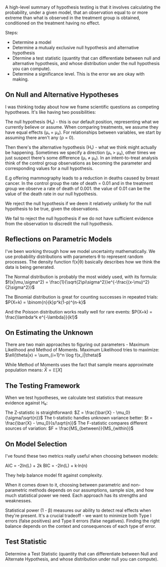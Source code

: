 A high-level summary of hypothesis testing is that it involves calculating the probability, under a given model, that an observation equal to or more extreme than what is observed in the treatment group is obtained, conditioned on the treatment having no effect.

Steps:
- Determine a model
- Determine a mutualy exclusive null hypothesis and alternative hypothesis
- Dtermine a test statistic (quantity that can differentiate between null and alternative hypothesis, and whose distribution under the null hypothesis you can compute).
- Determine a significance level. This is the error we are okay with making.

## On Null and Alternative Hypotheses

I was thinking today about how we frame scientific questions as competing hypotheses. It's like having two possibilities:

The null hypothesis (H₀) - this is our default position, representing what we currently believe or assume. When comparing treatments, we assume they have equal effects (μ₁ = μ₂). For relationships between variables, we start by assuming there aren't any (ρ = 0).

Then there's the alternative hypothesis (H₁) - what we think might actually be happening. Sometimes we specify a direction (μ₁ > μ₂), other times we just suspect there's some difference (μ₁ ≠ μ₂). In an intent-to-treat analysis think of the control group observations as becoming the parameter and corresponding values for a null hypothesis.

E.g offering mammography leads to a reduction in deaths caused by breast cancer. In the control group the rate of death = 0.01 and in the treatment group we observe a rate of death of 0.001. the value of 0.01 can be the value of the death rate in our null hypothesis.

We reject the null hypothesis if we deem it relatively unlikely for the null hypothesis to be true, given the observations.

We fail to reject the null hypothesis if we do not have sufficient evidence from the observation to discredit the null hypothesis.

## Reflections on Parametric Models

I've been working through how we model uncertainty mathematically. We use probability distributions with parameters θ to represent random processes. The density function f(x|θ) basically describes how we think the data is being generated.

The Normal distribution is probably the most widely used, with its formula:
$f(x|\mu,\sigma^2) = \frac{1}{\sqrt{2\pi\sigma^2}}e^{-\frac{(x-\mu)^2}{2\sigma^2}}$

The Binomial distribution is great for counting successes in repeated trials:
$P(X=k) = \binom{n}{k}p^k(1-p)^{n-k}$

And the Poisson distribution works really well for rare events:
$P(X=k) = \frac{\lambda^k e^{-\lambda}}{k!}$

## On Estimating the Unknown

There are two main approaches to figuring out parameters - Maximum Likelihood and Method of Moments. Maximum Likelihood tries to maximize:
$\ell(\theta|x) = \sum_{i=1}^n \log f(x_i|\theta)$

While Method of Moments uses the fact that sample means approximate population means: $\bar{X} = \mathbb{E}[X]$

## The Testing Framework

When we test hypotheses, we calculate test statistics that measure evidence against H₀:

The Z-statistic is straightforward: $Z = \frac{\bar{X} - \mu_0}{\sigma/\sqrt{n}}$
The t-statistic handles unknown variance better: $t = \frac{\bar{X} - \mu_0}{s/\sqrt{n}}$
The F-statistic compares different sources of variation: $F = \frac{MS_{between}}{MS_{within}}$

## On Model Selection

I've found these two metrics really useful when choosing between models:

AIC = -2ln(L) + 2k
BIC = -2ln(L) + k·ln(n)

They help balance model fit against complexity.

When it comes down to it, choosing between parametric and non-parametric methods depends on our assumptions, sample size, and how much statistical power we need. Each approach has its strengths and weaknesses.

Statistical power (1 - β) measures our ability to detect real effects when they're present. It's a crucial tradeoff - we want to minimize both Type I errors (false positives) and Type II errors (false negatives). Finding the right balance depends on the context and consequences of each type of error.

## Test Statistic
Determine a Test Statistic (quantity that can differentiate between Null and Alternate Hypothesis, and whose distribution under null you can compute).